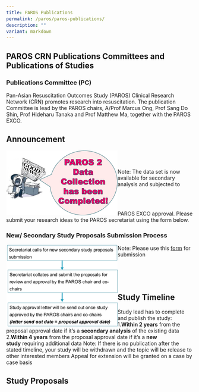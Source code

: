 ```yaml
---
title: PAROS Publications
permalink: /paros/paros-publications/
description: ""
variant: markdown
---
```

**PAROS CRN Publications Committees and Publications of Studies**
-----------------------------------------------------------------

### Publications Committee (PC)


Pan-Asian Resuscitation Outcomes Study (PAROS) Clinical Research Network (CRN) promotes research into resuscitation. The publication Committee is lead by the PAROS chairs, A/Prof Marcus Ong, Prof Sang Do Shin, Prof Hideharu Tanaka and Prof Matthew Ma, together with the PAROS EXCO.

## Announcement

<img src="/images/PAROS%20Pan%20Asian%20Resuscitation/paros-2-data-announcement-300x174.png" align="left" style="width:300px">

<br><br>

Note: The data set is now available for secondary analysis and subjected to

<br><br>

PAROS EXCO approval. Please submit your research ideas to the PAROS secretariat using the form below.

### New/ Secondary Study Proposals Submission Process

<img src="/images/PAROS%20Pan%20Asian%20Resuscitation/paros-proposal-submission-process-300x221.png" align="left" style="width:300px">

Note: Please use this&nbsp;[form](/files/PAROS/Publications/new-study-proposal-template_2020.pdf)&nbsp;for submission

<br><br><br>


## Study Timeline

Study lead has to complete and publish the study: 1.**Within 2 years**&nbsp;from the proposal approval date if it’s a&nbsp;**secondary analysis**&nbsp;of the existing data 2.**Within 4 years**&nbsp;from the proposal approval date if it’s a&nbsp;**new study**&nbsp;requiring additional data Note: If there is no publication after the stated timeline, your study will be withdrawn and the topic will be release to other interested members Appeal for extension will be granted on a case by case basis


Study Proposals
---------------

[](/files/PAROS/Publications/study_abstract_regional_variation_of_witnessed_vf_ohca-2.pdf)